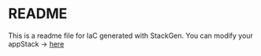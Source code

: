 # README
This is a readme file for IaC generated with StackGen.
You can modify your appStack -> [here](http://main.dev.stackgen.com/appstacks/e384ca8b-1307-4040-ba46-a5c7256ff481)
